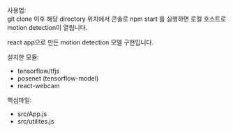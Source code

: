 사용법:  
git clone 이후 해당 directory 위치에서 콘솔로 npm start 를 실행하면 로컬 호스트로 motion detection이 열립니다.  
  
react app으로 만든 motion detection 모델 구현입니다.

설치한 모듈:
  * tensorflow/tfjs
  * posenet (tensorflow-model)
  * react-webcam


핵심파일:  
  * src/App.js
  * src/utilites.js

